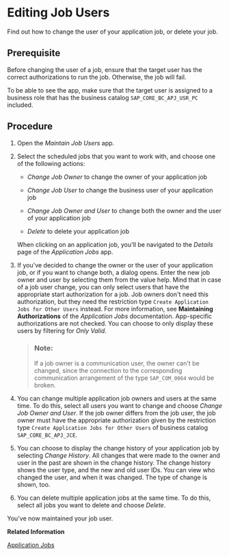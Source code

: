 <!-- loio1c460b218664442caf28d34348284fdb -->

# Editing Job Users

Find out how to change the user of your application job, or delete your job.



<a name="loio1c460b218664442caf28d34348284fdb__section_mfh_nnb_55b"/>

## Prerequisite

Before changing the user of a job, ensure that the target user has the correct authorizations to run the job. Otherwise, the job will fail.

To be able to see the app, make sure that the target user is assigned to a business role that has the business catalog `SAP_CORE_BC_APJ_USR_PC` included.



<a name="loio1c460b218664442caf28d34348284fdb__section_kww_jhv_fsb"/>

## Procedure

1.  Open the *Maintain Job Users* app.

2.  Select the scheduled jobs that you want to work with, and choose one of the following actions:

    -   *Change Job Owner* to change the owner of your application job

    -   *Change Job User* to change the business user of your application job

    -   *Change Job Owner and User* to change both the owner and the user of your application job

    -   *Delete* to delete your application job


    When clicking on an application job, you'll be navigated to the *Details* page of the *Application Jobs* app.

3.  If you've decided to change the owner or the user of your application job, or if you want to change both, a dialog opens. Enter the new job owner and user by selecting them from the value help. Mind that in case of a job user change, you can only select users that have the appropriate start authorization for a job. Job owners don't need this authorization, but they need the restriction type `Create Application Jobs for Other Users` instead. For more information, see **Maintaining Authorizations** of the *Application Jobs* documentation. App-specific authorizations are not checked. You can choose to only display these users by filtering for *Only Valid*.

    > ### Note:  
    > If a job owner is a communication user, the owner can't be changed, since the connection to the corresponding communication arrangement of the type `SAP_COM_0064` would be broken.

4.  You can change multiple application job owners and users at the same time. To do this, select all users you want to change and choose *Change Job Owner and User*. If the job owner differs from the job user, the job owner must have the appropriate authorization given by the restriction type `Create Application Jobs for Other Users` of business catalog `SAP_CORE_BC_APJ_JCE`.

5.  You can choose to display the change history of your application job by selecting *Change History*. All changes that were made to the owner and user in the past are shown in the change history. The change history shows the user type, and the new and old user IDs. You can view who changed the user, and when it was changed. The type of change is shown, too.

6.  You can delete multiple application jobs at the same time. To do this, select all jobs you want to delete and choose *Delete*.


You've now maintained your job user.

**Related Information**  


[Application Jobs](application-jobs-37e7a01.md)



